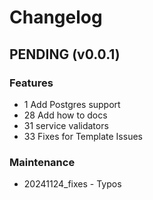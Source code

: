 # Changelog

## PENDING (v0.0.1)

### Features

* 1 Add Postgres support
* 28 Add how to docs
* 31 service validators
* 33 Fixes for Template Issues


### Maintenance

* 20241124_fixes - Typos
